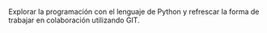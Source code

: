 Explorar la programación con el lenguaje de Python y refrescar la forma de trabajar en colaboración utilizando GIT.